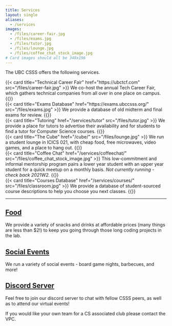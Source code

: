 ```yaml
---
title: Services
layout: single
aliases:
  - /services
images:
  - /files/career-fair.jpg
  - /files/exams.jpg
  - /files/tutor.jpg
  - /files/lounge.jpg
  - /files/coffee_chat_stock_image.jpg
# Card images should all be 348x196
---
```


The UBC CSSS offers the following services.

<div class="row" data-masonry='{"percentPosition": true }'>
  <div class="col-lg-6 col-xl-4 mb-4">
    {{< card title="Technical Career Fair" href="https://ubctcf.com" src="/files/career-fair.jpg" >}}
      We co-host the annual Tech Career Fair, which gathers technical companies from all over in one place on campus.
    {{</ card >}}
  </div>
  <div class="col-lg-6 col-xl-4 mb-4">
    {{< card title="Exams Database" href="https://exams.ubccsss.org/" src="/files/exams.jpg" >}}
      We provide a database of old midterm and final exams for review.
    {{</ card >}}
  </div>
  <div class="col-lg-6 col-xl-4 mb-4">
    {{< card title="Tutoring" href="/services/tutor" src="/files/tutor.jpg" >}}
      We provide a place for tutors to advertise their availability and for students to find a tutor for Computer Science courses.
    {{</ card >}}
  </div>
  <div class="col-lg-6 col-xl-4 mb-4">
    {{< card title="The Cube" href="/cube/" src="/files/lounge.jpg" >}}
      We run a student lounge in ICICS 021, with cheap food, free microwaves, video games, and a place to hang out.
    {{</ card >}}
  </div>
  <div class="col-lg-6 col-xl-4 mb-4">
    {{< card title="Coffee Chat" href="/services/coffeechat/" src="/files/coffee_chat_stock_image.jpg" >}}
      This low-commitment and informal mentorship program pairs a lower year student with an upper year student for a quick meetup on a monthly basis. <em>Not currently running - check back 2021W2.</em>
    {{</ card >}}
  </div>
  <div class="col-lg-6 col-xl-4 mb-4">
    {{< card title="Courses Database" href="/services/courses/" src="/files/classroom.jpg" >}}
      We provide a database of student-sourced course descriptions to help you choose you next classes.
    {{</ card >}}
  </div>
</div>

---

## [Food](/cube/menu/)

We provide a variety of snacks and drinks at affordable prices (many things are
less than \$2!) to keep you going through those long coding projects in the lab.

## [Social Events](/events/)

We run a variety of social events - board game nights, barbecues, and more!

## [Discord Server](https://discord.gg/xF3WbYDubF)

Feel free to join our discord server to chat with fellow CSSS peers, as well as to attend our virtual events!

If you would like your own team for a CS associated club please contact the VPC.

<script src="https://cdn.jsdelivr.net/npm/masonry-layout@4.2.2/dist/masonry.pkgd.min.js" integrity="sha384-GNFwBvfVxBkLMJpYMOABq3c+d3KnQxudP/mGPkzpZSTYykLBNsZEnG2D9G/X/+7D" crossorigin="anonymous" async></script>
